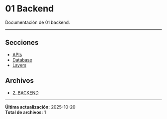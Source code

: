 # 01 Backend

Documentación de 01 backend.

---

## Secciones

- [APIs](./APIs/00_README.md)
- [Database](./Database/00_README.md)
- [Layers](./Layers/00_README.md)

## Archivos

- [2. BACKEND](./README.md)

---

**Última actualización:** 2025-10-20  
**Total de archivos:** 1
